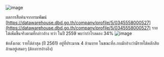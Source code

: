 ![image](https://user-images.githubusercontent.com/56834844/67225459-7561f280-f45d-11e9-8b98-075d69bcf5b4.png)

ผลการสืบค้นจากกรมพัฒน์ [https://datawarehouse.dbd.go.th/company/profile/5/0345558000527](https://datawarehouse.dbd.go.th/company/profile/5/0345558000527)
รายได้เพิ่มขึ้นจริงตามที่กล่าวอ้าง ทว่า ในปี 2559 พบว่ากำไรลดลง 34% 
![image](https://user-images.githubusercontent.com/56834844/67225881-2bc5d780-f45e-11e9-82ad-8eeecee96685.png)

ข้อสังเกต: รายได้ล่าสุด (ปี 2561) อยู่ที่ประมาณ 4 ล้านบาท ในขณะที่อ.กบมักอ้างว่ามีรายได้หลักสิบล้านอยู่เสมอๆ (ต้องการอ้างอิง)


